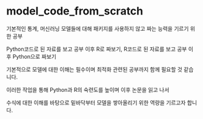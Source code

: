 # model_code_from_scratch

기본적인 통계, 머신러닝 모델들에 대해 패키지를 사용하지 않고 짜는 능력을 기르기 위한 공부

Python코드로 된 자료를 보고 공부 이후 R로 짜보기, R코드로 된 자료를 보고 공부 이후 Python으로 짜보기

기본적으로 모델에 대한 이해는 필수이며 최적화 관련된 공부까지 함께 필요할 것 같습니다.

이러한 작업을 통해 Python과 R의 숙련도를 높이며 이후 논문을 읽고 나서

수식에 대한 이해를 바탕으로 밑바닥부터 모델을 쌓아올리기 위한 역량을 기르고자 합니다.
